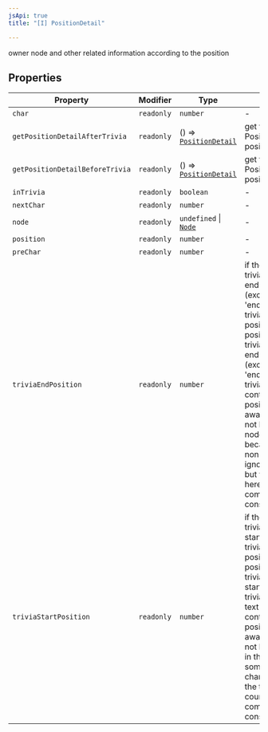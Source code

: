 ```yaml
---
jsApi: true
title: "[I] PositionDetail"

---
```

owner node and other related information according to the position

## Properties

| Property | Modifier | Type | Description |
| ------ | ------ | ------ | ------ |
| `char` | `readonly` | `number` | - |
| `getPositionDetailAfterTrivia` | `readonly` | () => [`PositionDetail`](PositionDetail.md) | get the PositionDetail of positionAfterTrivia |
| `getPositionDetailBeforeTrivia` | `readonly` | () => [`PositionDetail`](PositionDetail.md) | get the PositionDetail of positionBeforeTrivia |
| `inTrivia` | `readonly` | `boolean` | - |
| `nextChar` | `readonly` | `number` | - |
| `node` | `readonly` | `undefined` \| [`Node`](../type-aliases/Node.md) | - |
| `position` | `readonly` | `number` | - |
| `preChar` | `readonly` | `number` | - |
| `triviaEndPosition` | `readonly` | `number` | if the position is in a trivia, return the end position (exclude as other 'end' means) of the trivia containing the position if the position is not a trivia, return the end position (exclude as other 'end' means) of the trivia after the node containing the position Please be aware that this may not be the next node in the tree because some non-trivia char is ignored in the tree but will considered here also comments are considered as trivia |
| `triviaStartPosition` | `readonly` | `number` | if the position is in a trivia, return the start position of the trivia containing the position if the position is not a trivia, return the start position of the trivia before the text(identifier code) containing the position Please be aware that this may not be the pre node in the tree because some non-trivia char is ignored in the tree but will counted here also comments are considered as trivia |
